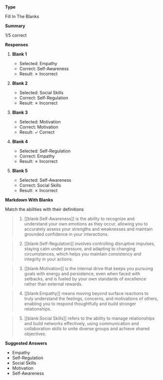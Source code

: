 __Type__

Fill In The Blanks

__Summary__

1/5 correct

__Responses__

1. **Blank 1**
   - Selected: Empathy
   - Correct: Self-Awareness
   - Result: ✗ Incorrect

2. **Blank 2**
   - Selected: Social Skills
   - Correct: Self-Regulation
   - Result: ✗ Incorrect

3. **Blank 3**
   - Selected: Motivation
   - Correct: Motivation
   - Result: ✓ Correct

4. **Blank 4**
   - Selected: Self-Regulation
   - Correct: Empathy
   - Result: ✗ Incorrect

5. **Blank 5**
   - Selected: Self-Awareness
   - Correct: Social Skills
   - Result: ✗ Incorrect

__Markdown With Blanks__

Match the abilities with their definitions



> 1. [[blank:Self-Awareness]] is the ability to recognize and understand your own emotions as they occur, allowing you to accurately assess your strengths and weaknesses and maintain grounded confidence in your interactions.


> 2. [[blank:Self-Regulation]] involves controlling disruptive impulses, staying calm under pressure, and adapting to changing circumstances, which helps you maintain consistency and integrity in your actions.


> 3. [[blank:Motivation]] is the internal drive that keeps you pursuing goals with energy and persistence, even when faced with setbacks, and is fueled by your own standards of excellence rather than external rewards.


> 4. [[blank:Empathy]] means moving beyond surface reactions to truly understand the feelings, concerns, and motivations of others, enabling you to respond thoughtfully and build stronger relationships.


> 5. [[blank:Social Skills]] refers to the ability to manage relationships and build networks effectively, using communication and collaboration skills to unite diverse groups and achieve shared objectives.

__Suggested Answers__

- Empathy
- Self-Regulation
- Social Skills
- Motivation
- Self-Awareness

